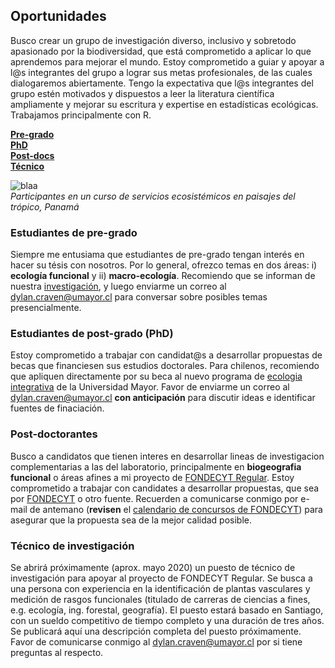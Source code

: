 ## Oportunidades      

Busco crear un grupo de investigación diverso, inclusivo y sobretodo apasionado por la biodiversidad, 
que está comprometido a aplicar lo que aprendemos para mejorar el mundo. Estoy comprometido 
a guiar y apoyar a l@s integrantes del grupo a lograr sus metas profesionales, de las 
cuales dialogaremos abiertamente. Tengo la expectativa que l@s integrantes del grupo estén 
motivados y dispuestos a leer la literatura científica ampliamente y mejorar su escritura y 
expertise en estadísticas ecológicas. Trabajamos principalmente con R.  

[**Pre-grado**](#estudiantes-de-pre-grado)   
[**PhD**](#estudiantes-de-post-grado)   
[**Post-docs**](#post-doctorantes)  
[**Técnico**](#técnico-de-investigación)  


![blaa](/images/ELTI_estudiantes.png)  
_Participantes en un curso de servicios ecosistémicos en paisajes del trópico, Panamá_

### Estudiantes de pre-grado  

Siempre me entusiama que estudiantes de pre-grado tengan interés en hacer su tésis con nosotros. 
Por lo general, ofrezco temas en dos áreas: i) **ecología funcional** y 
ii) **macro-ecología**. Recomiendo que se informan de nuestra [investigación](/research), y
luego enviarme un correo al <dylan.craven@umayor.cl> para conversar sobre posibles temas 
presencialmente.  

### Estudiantes de post-grado (PhD) 

Estoy comprometido a trabajar con candidat@s a desarrollar propuestas de becas que financiesen 
sus estudios doctorales. Para chilenos, recomiendo que apliquen directamente por su beca al 
nuevo programa de [ecologia integrativa](https://www.umayor.cl/postgradomayor/20007?programa=doctorado-en-ecologia-integrativa-(santiago)&medio=20007) de la Universidad Mayor. Favor de enviarme un correo al <dylan.craven@umayor.cl> 
**con anticipación** para discutir ideas e identificar fuentes de finaciación.   

### Post-doctorantes  

Busco a candidatos que tienen interes en desarrollar lineas de investigacion complementarias a
las del laboratorio, principalmente en **biogeografia funcional** o áreas afines a mi proyecto 
de [FONDECYT Regular](/research). Estoy comprometido a trabajar con candidates a desarrollar propuestas, que sea
por [FONDECYT](https://www.anid.cl/concursos/concurso/?id=281) o otro fuente. Recuerden a 
comunicarse conmigo por e-mail de antemano (**revisen** el [calendario de concursos de FONDECYT](https://www.conicyt.cl/fondecyt/2019/12/18/conoce-el-calendario-de-concursos-fondecyt-2020/))
 para asegurar que la propuesta sea de la mejor calidad posible.  
 
### Técnico de investigación  

Se abrirá próximamente (aprox. mayo 2020) un puesto de técnico de investigación para apoyar 
al proyecto de FONDECYT Regular. Se busca a una persona con experiencia en la 
identificación de plantas vasculares y medición de rasgos funcionales (titulado de carreras
de ciencias a fines, e.g. ecología, ing. forestal, geografía). El puesto estará basado en 
Santiago, con un sueldo competitivo de tiempo completo y una duración de tres años. 
Se publicará aquí una descripción completa del puesto próximamente. Favor de comunicarse conmigo 
al <dylan.craven@umayor.cl> por si tiene preguntas al respecto.  



